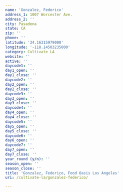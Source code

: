 ```yaml
---
name: 'Gonzalez, Federico'
address_1: 1007 Worcester Ave.
address_2: ''
city: Pasadena
state: CA
zip: ''
phone: ''
latitude: '34.16315979000'
longitude: '-118.14503235000'
category: Cultivate LA
website: ''
active: ''
daycode1: ''
day1_open: ''
day1_close: ''
daycode2: ''
day2_open: ''
day2_close: ''
daycode3: ''
day3_open: ''
day3_close: ''
daycode4: ''
day4_open: ''
day4_close: ''
daycode5: ''
day5_open: ''
day5_close: ''
daycode6: ''
day6_open: ''
daycode7: ''
day7_open: ''
day7_close: ''
year_round (y/n): ''
season_open: ''
season_close: ''
title: 'Gonzalez, Federico, Food Oasis Los Angeles'
uri: /cultivate-la/gonzalez-federico/

---
```


